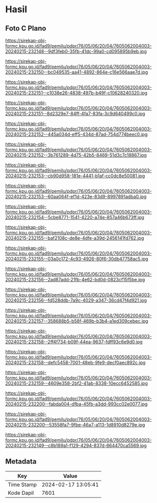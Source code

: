 # Hasil

## Foto C Plano

https://sirekap-obj-formc.kpu.go.id/fad9/pemilu/pdpr/76/05/06/20/04/7605062004003-20240215-232148--9df3feb0-35fb-41dc-99a0-cd095895b9eb.jpg

https://sirekap-obj-formc.kpu.go.id/fad9/pemilu/pdpr/76/05/06/20/04/7605062004003-20240215-232150--bc049535-aa41-4892-864e-c16e566aae7d.jpg

https://sirekap-obj-formc.kpu.go.id/fad9/pemilu/pdpr/76/05/06/20/04/7605062004003-20240215-232151--c1038e26-4838-497b-b49f-c10628240320.jpg

https://sirekap-obj-formc.kpu.go.id/fad9/pemilu/pdpr/76/05/06/20/04/7605062004003-20240215-232151--8d2329e7-84ff-4fa7-83fa-3c9d640499c0.jpg

https://sirekap-obj-formc.kpu.go.id/fad9/pemilu/pdpr/76/05/06/20/04/7605062004003-20240215-232152--445a034d-eff5-434d-87ad-754d774beec0.jpg

https://sirekap-obj-formc.kpu.go.id/fad9/pemilu/pdpr/76/05/06/20/04/7605062004003-20240215-232152--3b761289-4d75-42b5-8469-51d3c7c18867.jpg

https://sirekap-obj-formc.kpu.go.id/fad9/pemilu/pdpr/76/05/06/20/04/7605062004003-20240215-232153--cb90d958-181e-4441-b1af-cc0dc8e50081.jpg

https://sirekap-obj-formc.kpu.go.id/fad9/pemilu/pdpr/76/05/06/20/04/7605062004003-20240215-232153--60aa064f-ef1d-423e-83d9-8997891adba0.jpg

https://sirekap-obj-formc.kpu.go.id/fad9/pemilu/pdpr/76/05/06/20/04/7605062004003-20240215-232154--5cbe8771-1541-4220-a74e-857a46b673ff.jpg

https://sirekap-obj-formc.kpu.go.id/fad9/pemilu/pdpr/76/05/06/20/04/7605062004003-20240215-232155--baf2108c-de8e-4dfe-a39d-2456141fd762.jpg

https://sirekap-obj-formc.kpu.go.id/fad9/pemilu/pdpr/76/05/06/20/04/7605062004003-20240215-232155--03a0c172-4c93-4926-80f6-30db47758ac5.jpg

https://sirekap-obj-formc.kpu.go.id/fad9/pemilu/pdpr/76/05/06/20/04/7605062004003-20240215-232156--2ad87add-21fb-4e62-bd0d-0823cf15f5be.jpg

https://sirekap-obj-formc.kpu.go.id/fad9/pemilu/pdpr/76/05/06/20/04/7605062004003-20240215-232156--fd528ddb-7a9c-4029-a347-36cd47f4d921.jpg

https://sirekap-obj-formc.kpu.go.id/fad9/pemilu/pdpr/76/05/06/20/04/7605062004003-20240215-232157--358688b5-b58f-469b-b3b4-a1ed309cebec.jpg

https://sirekap-obj-formc.kpu.go.id/fad9/pemilu/pdpr/76/05/06/20/04/7605062004003-20240215-232158--2ff4f734-b09f-44ea-9637-fdff93c6e9d0.jpg

https://sirekap-obj-formc.kpu.go.id/fad9/pemilu/pdpr/76/05/06/20/04/7605062004003-20240215-232158--defc5458-7001-48eb-9fe9-decf0aec892c.jpg

https://sirekap-obj-formc.kpu.go.id/fad9/pemilu/pdpr/76/05/06/20/04/7605062004003-20240215-232159--4609e358-2bf2-41ab-8338-10ecc6452585.jpg

https://sirekap-obj-formc.kpu.go.id/fad9/pemilu/pdpr/76/05/06/20/04/7605062004003-20240215-232200--fabda004-dfba-45fb-a3dd-993cc02e0077.jpg

https://sirekap-obj-formc.kpu.go.id/fad9/pemilu/pdpr/76/05/06/20/04/7605062004003-20240215-232200--53558fa7-9fbe-46a7-a113-1d8910d8279e.jpg

https://sirekap-obj-formc.kpu.go.id/fad9/pemilu/pdpr/76/05/06/20/04/7605062004003-20240215-232149--c8b189a1-f129-4294-837d-664470ca5569.jpg


## Metadata

| Key        | Value               |
| ---------- | ------------------- |
| Time Stamp | 2024-02-17 13:05:41 |
| Kode Dapil | 7601                |




